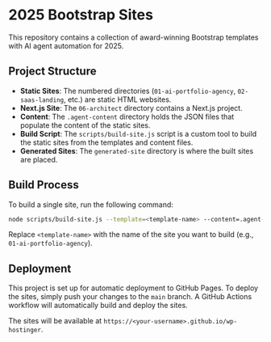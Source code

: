 # 2025 Bootstrap Sites

This repository contains a collection of award-winning Bootstrap templates with AI agent automation for 2025.

## Project Structure

- **Static Sites**: The numbered directories (`01-ai-portfolio-agency`, `02-saas-landing`, etc.) are static HTML websites.
- **Next.js Site**: The `06-architect` directory contains a Next.js project.
- **Content**: The `.agent-content` directory holds the JSON files that populate the content of the static sites.
- **Build Script**: The `scripts/build-site.js` script is a custom tool to build the static sites from the templates and content files.
- **Generated Sites**: The `generated-site` directory is where the built sites are placed.

## Build Process

To build a single site, run the following command:

```bash
node scripts/build-site.js --template=<template-name> --content=.agent-content/<template-name>-content.json
```

Replace `<template-name>` with the name of the site you want to build (e.g., `01-ai-portfolio-agency`).

## Deployment

This project is set up for automatic deployment to GitHub Pages. To deploy the sites, simply push your changes to the `main` branch. A GitHub Actions workflow will automatically build and deploy the sites.

The sites will be available at `https://<your-username>.github.io/wp-hostinger`.
